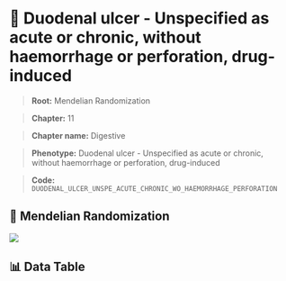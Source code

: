 # 🧪 Duodenal ulcer - Unspecified as acute or chronic, without haemorrhage or perforation, drug-induced

> **Root:** Mendelian Randomization

> **Chapter:** 11  

> **Chapter name:** Digestive

> **Phenotype:** Duodenal ulcer - Unspecified as acute or chronic, without haemorrhage or perforation, drug-induced  

> **Code:** `DUODENAL_ULCER_UNSPE_ACUTE_CHRONIC_WO_HAEMORRHAGE_PERFORATION`

## 🧬 Mendelian Randomization  

<img src="/MR/Figures/Forward/DUODENAL_ULCER_UNSPE_ACUTE_CHRONIC_WO_HAEMORRHAGE_PERFORATION.png"/>

## 📊 Data Table

<CsvTableMRF src="/public/MR/Data/Forward/DUODENAL_ULCER_UNSPE_ACUTE_CHRONIC_WO_HAEMORRHAGE_PERFORATION.csv"/>

